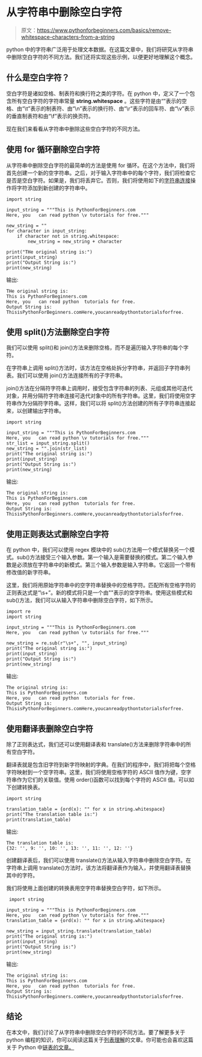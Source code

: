# 从字符串中删除空白字符

> 原文：<https://www.pythonforbeginners.com/basics/remove-whitespace-characters-from-a-string>

python 中的字符串广泛用于处理文本数据。在这篇文章中，我们将研究从字符串中删除空白字符的不同方法。我们还将实现这些示例，以便更好地理解这个概念。

## 什么是空白字符？

空白字符是诸如空格、制表符和换行符之类的字符。在 python 中，定义了一个包含所有空白字符的字符串常量 **string.whitespace** 。这些字符是由“”表示的空格、由“\t”表示的制表符、由“\n”表示的换行符、由“\r”表示的回车符、由“\v”表示的垂直制表符和由“\f”表示的换页符。

现在我们来看看从字符串中删除这些空白字符的不同方法。

## 使用 for 循环删除空白字符

从字符串中删除空白字符的最简单的方法是使用 for 循环。在这个方法中，我们将首先创建一个新的空字符串。之后，对于输入字符串中的每个字符，我们将检查它是否是空白字符。如果是，我们将丢弃它。否则，我们将使用如下的[字符串连接](https://www.pythonforbeginners.com/concatenation/string-concatenation-and-formatting-in-python)操作将字符添加到新创建的字符串中。

```
import string

input_string = """This is PythonForBeginners.com
Here, you   can read python \v tutorials for free."""

new_string = ""
for character in input_string:
    if character not in string.whitespace:
        new_string = new_string + character

print("THe original string is:")
print(input_string)
print("Output String is:")
print(new_string) 
```

输出:

```
THe original string is:
This is PythonForBeginners.com
Here, you   can read python  tutorials for free.
Output String is:
ThisisPythonForBeginners.comHere,youcanreadpythontutorialsforfree.
```

## 使用 split()方法删除空白字符

我们可以使用 split()和 join()方法来删除空格，而不是遍历输入字符串的每个字符。

在字符串上调用 split()方法时，该方法在空格处拆分字符串，并返回子字符串列表。我们可以使用 join()方法连接所有的子字符串。

join()方法在分隔符字符串上调用时，接受包含字符串的列表、元组或其他可迭代对象，并用分隔符字符串连接可迭代对象中的所有字符串。这里，我们将使用空字符串作为分隔符字符串。这样，我们可以将 split()方法创建的所有子字符串连接起来，以创建输出字符串。

```
import string

input_string = """This is PythonForBeginners.com
Here, you   can read python \v tutorials for free."""
str_list = input_string.split()
new_string = "".join(str_list)
print("The original string is:")
print(input_string)
print("Output String is:")
print(new_string) 
```

输出:

```
The original string is:
This is PythonForBeginners.com
Here, you   can read python  tutorials for free.
Output String is:
ThisisPythonForBeginners.comHere,youcanreadpythontutorialsforfree.
```

## 使用正则表达式删除空白字符

在 python 中，我们可以使用 regex 模块中的 sub()方法用一个模式替换另一个模式。sub()方法接受三个输入参数。第一个输入是需要替换的模式。第二个输入参数是必须放在字符串中的新模式。第三个输入参数是输入字符串。它返回一个带有修改值的新字符串。

这里，我们将用原始字符串中的空字符串替换中的空格字符。匹配所有空格字符的正则表达式是“\s+”。新的模式将只是一个由""表示的空字符串。使用这些模式和 sub()方法，我们可以从输入字符串中删除空白字符，如下所示。

```
import re
import string

input_string = """This is PythonForBeginners.com
Here, you   can read python \v tutorials for free."""

new_string = re.sub(r"\s+", "", input_string)
print("The original string is:")
print(input_string)
print("Output String is:")
print(new_string) 
```

输出:

```
The original string is:
This is PythonForBeginners.com
Here, you   can read python  tutorials for free.
Output String is:
ThisisPythonForBeginners.comHere,youcanreadpythontutorialsforfree.
```

## 使用翻译表删除空白字符

除了正则表达式，我们还可以使用翻译表和 translate()方法来删除字符串中的所有空白字符。

翻译表就是包含旧字符到新字符映射的字典。在我们的程序中，我们将把每个空格字符映射到一个空字符串。这里，我们将使用空格字符的 ASCII 值作为键，空字符串作为它们的关联值。使用 order()函数可以找到每个字符的 ASCII 值。可以如下创建转换表。

```
import string

translation_table = {ord(x): "" for x in string.whitespace}
print("The translation table is:")
print(translation_table) 
```

输出:

```
The translation table is:
{32: '', 9: '', 10: '', 13: '', 11: '', 12: ''}
```

创建翻译表后，我们可以使用 translate()方法从输入字符串中删除空白字符。在字符串上调用 translate()方法时，该方法将翻译表作为输入，并使用翻译表替换其中的字符。

我们将使用上面创建的转换表用空字符串替换空白字符，如下所示。

```
 import string

input_string = """This is PythonForBeginners.com
Here, you   can read python \v tutorials for free."""
translation_table = {ord(x): "" for x in string.whitespace}

new_string = input_string.translate(translation_table)
print("The original string is:")
print(input_string)
print("Output String is:")
print(new_string)
```

输出:

```
The original string is:
This is PythonForBeginners.com
Here, you   can read python  tutorials for free.
Output String is:
ThisisPythonForBeginners.comHere,youcanreadpythontutorialsforfree.
```

## 结论

在本文中，我们讨论了从字符串中删除空白字符的不同方法。要了解更多关于 python 编程的知识，你可以阅读这篇关于[列表理解](https://www.pythonforbeginners.com/basics/list-comprehensions-in-python)的文章。你可能也会喜欢这篇关于 Python 中[链表的文章。](https://www.pythonforbeginners.com/lists/linked-list-in-python)